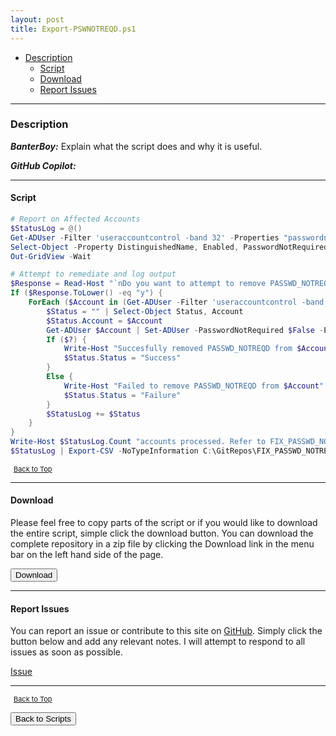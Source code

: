 ```yaml
---
layout: post
title: Export-PSWNOTREQD.ps1
---
```


- [Description](#description)
  - [Script](#script)
  - [Download](#download)
  - [Report Issues](#report-issues)

---

### Description

**_BanterBoy:_** Explain what the script does and why it is useful.

**_GitHub Copilot:_**

---

#### Script

```powershell
# Report on Affected Accounts
$StatusLog = @()
Get-ADUser -Filter 'useraccountcontrol -band 32' -Properties "passwordnotrequired", "useraccountcontrol", "msDS-LastSuccessfulInteractiveLogonTime", "lastLogonTimestamp" |
Select-Object -Property DistinguishedName, Enabled, PasswordNotRequired, "msDS-LastSuccessfulInteractiveLogonTime", "lastLogonTimestamp" |
Out-GridView -Wait

# Attempt to remediate and log output
$Response = Read-Host "`nDo you want to attempt to remove PASSWD_NOTREQD from the listed accounts?"
If ($Response.ToLower() -eq "y") {
	ForEach ($Account in (Get-ADUser -Filter 'useraccountcontrol -band 32')) {
		$Status = "" | Select-Object Status, Account
		$Status.Account = $Account
		Get-ADUser $Account | Set-ADUser -PasswordNotRequired $False -ErrorAction SilentlyContinue
		If ($?) {
			Write-Host "Succesfully removed PASSWD_NOTREQD from $Account" -ForeGroundColor Green
			$Status.Status = "Success"
		}
		Else {
			Write-Host "Failed to remove PASSWD_NOTREQD from $Account" -ForeGroundColor Red
			$Status.Status = "Failure"
		}
		$StatusLog += $Status
	}
}
Write-Host $StatusLog.Count "accounts processed. Refer to FIX_PASSWD_NOTREQD.csv for full details"
$StatusLog | Export-CSV -NoTypeInformation C:\GitRepos\FIX_PASSWD_NOTREQD.csv
```

<span style="font-size:11px;"><a href="#"><i class="fas fa-caret-up" aria-hidden="true" style="color: white; margin-right:5px;"></i>Back to Top</a></span>

---

#### Download

Please feel free to copy parts of the script or if you would like to download the entire script, simple click the download button. You can download the complete repository in a zip file by clicking the Download link in the menu bar on the left hand side of the page.

<button class="btn" type="submit" onclick="window.open('/PowerShell/scripts/activeDirectory/Export-PSWNOTREQD.ps1')">
    <i class="fa fa-cloud-download-alt">
    </i>
        Download
</button>

---

#### Report Issues

You can report an issue or contribute to this site on <a href="https://github.com/BanterBoy/scripts-blog/issues">GitHub</a>. Simply click the button below and add any relevant notes. I will attempt to respond to all issues as soon as possible.

<!-- Place this tag where you want the button to render. -->

<a class="github-button" href="https://github.com/BanterBoy/scripts-blog/issues/new?title=Export-PSWNOTREQD.ps1&body=There is a problem with this function. Please find details below." data-show-count="true" aria-label="Issue BanterBoy/scripts-blog on GitHub">Issue</a>

---

<span style="font-size:11px;"><a href="#"><i class="fas fa-caret-up" aria-hidden="true" style="color: white; margin-right:5px;"></i>Back to Top</a></span>

<a href="/menu/_pages/scripts.html">
    <button class="btn">
        <i class='fas fa-reply'>
        </i>
            Back to Scripts
    </button>
</a>

[1]: http://ecotrust-canada.github.io/markdown-toc
[2]: https://github.com/googlearchive/code-prettify
